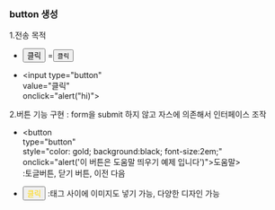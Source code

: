 ### button 생성
1.전송 목적

- <input type="submit" value="클릭">  =<button type="submit">`클릭`</button>

-  <input type="button"<br>
          value="클릭"<br>
          onclick="alert("hi)"> <br>

2.버튼 기능 구현 : form을 submit 하지 않고 자스에 의존해서 인터페이스 조작

   - <button <br>
   type="button"<br>
   style="color: gold; background:black; font-size:2em;"<br>
   onclick="alert('이 버튼은 도움말 띄우기 예제 입니다')">도움말><br>
  </button> :토글버튼, 닫기 버튼, 이전 다음<br>
   
- <button style="color: gold">클릭 </button> :태그 사이에 이미지도 넣기 가능, 다양한 디자인 가능

